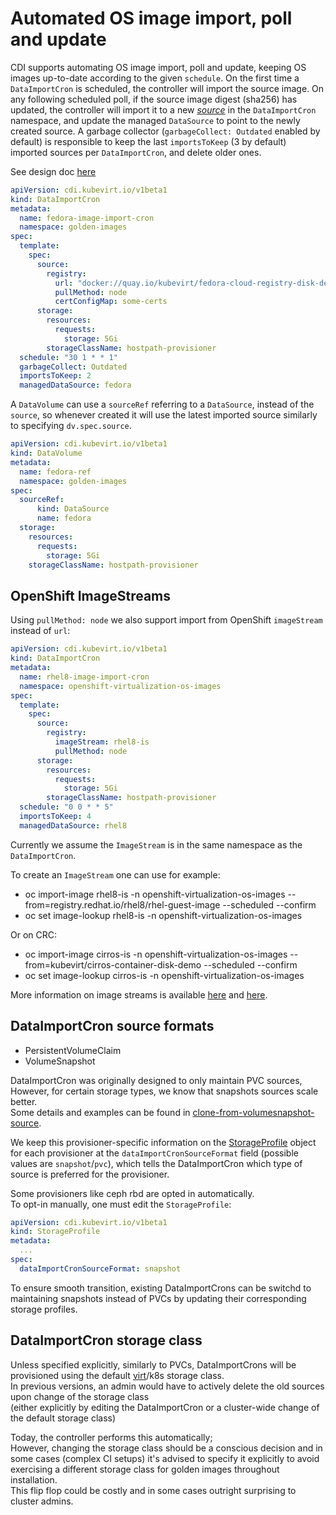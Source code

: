 # Automated OS image import, poll and update

CDI supports automating OS image import, poll and update, keeping OS images up-to-date according to the given `schedule`. On the first time a `DataImportCron` is scheduled, the controller will import the source image. On any following scheduled poll, if the source image digest (sha256) has updated, the controller will import it to a new [*source*](#dataimportcron-source-formats) in the `DataImportCron` namespace, and update the managed `DataSource` to point to the newly created source. A garbage collector (`garbageCollect: Outdated` enabled by default) is responsible to keep the last `importsToKeep` (3 by default) imported sources per `DataImportCron`, and delete older ones.

See design doc [here](https://github.com/kubevirt/community/blob/main/design-proposals/golden-image-delivery-and-update-pipeline.md)

```yaml
apiVersion: cdi.kubevirt.io/v1beta1
kind: DataImportCron
metadata:
  name: fedora-image-import-cron
  namespace: golden-images
spec:
  template:
    spec:
      source:
        registry:
          url: "docker://quay.io/kubevirt/fedora-cloud-registry-disk-demo:latest"
          pullMethod: node
          certConfigMap: some-certs
      storage:
        resources:
          requests:
            storage: 5Gi
        storageClassName: hostpath-provisioner
  schedule: "30 1 * * 1"
  garbageCollect: Outdated
  importsToKeep: 2
  managedDataSource: fedora
```

A `DataVolume` can use a `sourceRef` referring to a `DataSource`, instead of the `source`, so whenever created it will use the latest imported source similarly to specifying `dv.spec.source`. 

```yaml
apiVersion: cdi.kubevirt.io/v1beta1
kind: DataVolume
metadata:
  name: fedora-ref
  namespace: golden-images
spec:
  sourceRef:
      kind: DataSource
      name: fedora
  storage:
    resources:
      requests:
        storage: 5Gi
    storageClassName: hostpath-provisioner
```
## OpenShift ImageStreams

Using `pullMethod: node` we also support import from OpenShift `imageStream` instead of `url`:

```yaml
apiVersion: cdi.kubevirt.io/v1beta1
kind: DataImportCron
metadata:
  name: rhel8-image-import-cron
  namespace: openshift-virtualization-os-images
spec:
  template:
    spec:
      source:
        registry:
          imageStream: rhel8-is
          pullMethod: node
      storage:
        resources:
          requests:
            storage: 5Gi
        storageClassName: hostpath-provisioner
  schedule: "0 0 * * 5"
  importsToKeep: 4
  managedDataSource: rhel8
```

Currently we assume the `ImageStream` is in the same namespace as the `DataImportCron`.

To create an `ImageStream` one can use for example:
* oc import-image rhel8-is -n openshift-virtualization-os-images --from=registry.redhat.io/rhel8/rhel-guest-image --scheduled --confirm
* oc set image-lookup rhel8-is -n openshift-virtualization-os-images 

Or on CRC:
* oc import-image cirros-is -n openshift-virtualization-os-images --from=kubevirt/cirros-container-disk-demo --scheduled --confirm
* oc set image-lookup cirros-is -n openshift-virtualization-os-images

More information on image streams is available [here](https://docs.openshift.com/container-platform/4.13/openshift_images/image-streams-manage.html) and [here](https://www.tutorialworks.com/openshift-imagestreams).

## DataImportCron source formats

* PersistentVolumeClaim
* VolumeSnapshot

DataImportCron was originally designed to only maintain PVC sources,  
However, for certain storage types, we know that snapshots sources scale better.  
Some details and examples can be found in [clone-from-volumesnapshot-source](./clone-from-volumesnapshot-source.md).

We keep this provisioner-specific information on the [StorageProfile](./storageprofile.md) object for each provisioner at the `dataImportCronSourceFormat` field (possible values are `snapshot`/`pvc`), which tells the DataImportCron which type of source is preferred for the provisioner.  

Some provisioners like ceph rbd are opted in automatically.  
To opt-in manually, one must edit the `StorageProfile`:
```yaml
apiVersion: cdi.kubevirt.io/v1beta1
kind: StorageProfile
metadata:
  ...
spec:
  dataImportCronSourceFormat: snapshot
```

To ensure smooth transition, existing DataImportCrons can be switchd to maintaining snapshots instead of PVCs by updating their corresponding storage profiles.

## DataImportCron storage class
Unless specified explicitly, similarly to PVCs, DataImportCrons will be provisioned using the default [virt](./datavolumes.md#default-virtualization-storage-class)/k8s storage class.  
In previous versions, an admin would have to actively delete the old sources upon change of the storage class  
(either explicitly by editing the DataImportCron or a cluster-wide change of the default storage class)  

Today, the controller performs this automatically;  
However, changing the storage class should be a conscious decision and in some cases (complex CI setups) it's advised to specify it explicitly
to avoid exercising a different storage class for golden images throughout installation.  
This flip flop could be costly and in some cases outright surprising to cluster admins.
